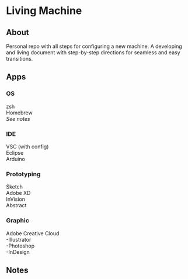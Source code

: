 # Living Machine
## About 
Personal repo with all steps for configuring a new machine. A developing and living document with step-by-step directions for seamless and easy transitions.

## Apps 
### OS 
zsh  
Homebrew   
*See notes*

### IDE
VSC (with config)  
Eclipse   
Arduino   

### Prototyping 
Sketch  
Adobe XD   
InVision    
Abstract  

### Graphic
Adobe Creative Cloud  
-Illustrator   
-Photoshop   
-InDesign   

## Notes 
